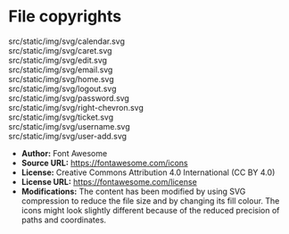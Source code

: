 # File copyrights
src/static/img/svg/calendar.svg  
src/static/img/svg/caret.svg  
src/static/img/svg/edit.svg  
src/static/img/svg/email.svg  
src/static/img/svg/home.svg  
src/static/img/svg/logout.svg  
src/static/img/svg/password.svg  
src/static/img/svg/right-chevron.svg  
src/static/img/svg/ticket.svg  
src/static/img/svg/username.svg  
src/static/img/svg/user-add.svg  
* **Author:** Font Awesome
* **Source URL:** https://fontawesome.com/icons
* **License:** Creative Commons Attribution 4.0 International (CC BY 4.0)
* **License URL:** https://fontawesome.com/license
* **Modifications:** The content has been modified by using SVG compression to reduce the file size and by changing its fill colour. The icons might look slightly different because of the reduced precision of paths and coordinates.
